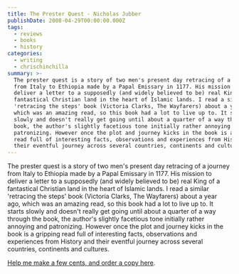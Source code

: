 ```yaml
---
title: The Prester Quest - Nicholas Jubber
publishDate: 2008-04-29T00:00:00.000Z
tags:
  - reviews
  - books
  - history
categories:
  - writing
  - chrischinchilla
summary: >-
  The prester quest is a story of two men's present day retracing of a journey
  from Italy to Ethiopia made by a Papal Emissary in 1177. His mission to
  deliver a letter to a supposedly (and widely believed to be) real King of a
  fantastical Christian land in the heart of Islamic lands. I read a similar
  'retracing the steps' book (Victoria Clarks, The Wayfarers) about a year ago,
  which was an amazing read, so this book had a lot to live up to. It starts
  slowly and doesn't really get going until about a quarter of a way through the
  book, the author's slightly facetious tone initially rather annoying and
  patronizing. However once the plot and journey kicks in the book is a gripping
  read full of interesting facts, observations and experiences from History and
  their eventful journey across several countries, continents and cultures.
---
```


The prester quest is a story of two men's present day retracing of a journey from Italy to Ethiopia made by a Papal Emissary in 1177. His mission to deliver a letter to a supposedly (and widely believed to be) real King of a fantastical Christian land in the heart of Islamic lands. I read a similar 'retracing the steps' book (Victoria Clarks, The Wayfarers) about a year ago, which was an amazing read, so this book had a lot to live up to. It starts slowly and doesn't really get going until about a quarter of a way through the book, the author's slightly facetious tone initially rather annoying and patronizing. However once the plot and journey kicks in the book is a gripping read full of interesting facts, observations and experiences from History and their eventful journey across several countries, continents and cultures.

<a  href="https://www.amazon.com/gp/product/0385607024/ref=as_li_tl?ie=UTF8&camp=1789&creative=9325&creativeASIN=0385607024&linkCode=as2&tag=gregamamma-20&linkId=0a2245ead297fd42289a7543456dbd4a">Help me make a few cents, and order a copy here</a>.<img src="//ir-na.amazon-adsystem.com/e/ir?t=gregamamma-20&l=am2&o=1&a=0385607024" width="1" height="1" border="0" alt="" style="border:none !important; margin:0px !important;" />
